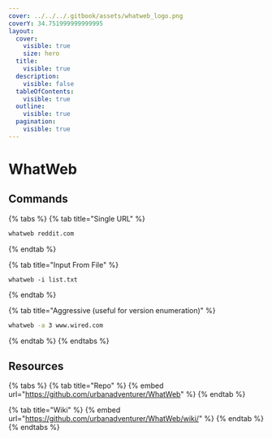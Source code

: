 ```yaml
---
cover: ../../../.gitbook/assets/whatweb_logo.png
coverY: 34.751999999999995
layout:
  cover:
    visible: true
    size: hero
  title:
    visible: true
  description:
    visible: false
  tableOfContents:
    visible: true
  outline:
    visible: true
  pagination:
    visible: true
---
```


# WhatWeb

## Commands

{% tabs %}
{% tab title="Single URL" %}
```bash
whatweb reddit.com
```
{% endtab %}

{% tab title="Input From File" %}
```
whatweb -i list.txt
```
{% endtab %}

{% tab title="Aggressive (useful for version enumeration)" %}
```bash
whatweb -a 3 www.wired.com
```
{% endtab %}
{% endtabs %}

## Resources

{% tabs %}
{% tab title="Repo" %}
{% embed url="https://github.com/urbanadventurer/WhatWeb" %}
{% endtab %}

{% tab title="Wiki" %}
{% embed url="https://github.com/urbanadventurer/WhatWeb/wiki/" %}
{% endtab %}
{% endtabs %}
